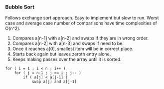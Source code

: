 ### Bubble Sort

Follows exchange sort approach. Easy to implement but slow to run. Worst case and average case number of comparisons have time complexities of O(n^2).

1. Compares a[n-1] with a[n-2] and swaps if they are in wrong order.
2. Compares a[n-2] with a[n-3] and swaps if need to be.
3. Once it reaches a[0], smallest item will be in correct place.
4. Starts back again but leaves zeroth entry alone.
5. Keeps making passes over the array until it is sorted.

```
for ( i = 1 ; i < n ; i++ )
    for ( j = n-1 ; j >= i ; j-- )
        if ( a[j] < a[j-1] )
            swap a[j] and a[j-1]
```
